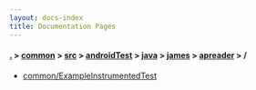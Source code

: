 ```yaml
---
layout: docs-index
title: Documentation Pages
---
```

#### [.](./../../../../../../index) > [common](./../../../../../index) > [src](./../../../../index) > [androidTest](./../../../index) > [java](./../../index) > [james](./../index) > [apreader](./index) > **/**

- [common/ExampleInstrumentedTest](common/ExampleInstrumentedTest)
